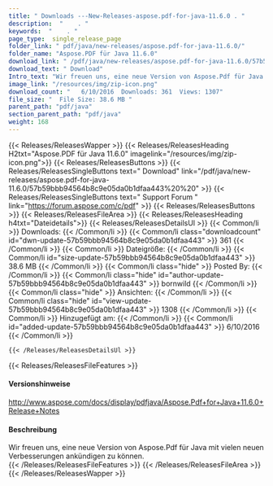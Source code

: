 ```yaml
---
title: " Downloads ---New-Releases-aspose.pdf-for-java-11.6.0 . "
description:  "    . " 
keywords:  "    . " 
page_type:  single_release_page
folder_link: " pdf/java/new-releases/aspose.pdf-for-java-11.6.0/"
folder_name: "Aspose.PDF für Java 11.6.0"
download_link: " /pdf/java/new-releases/aspose.pdf-for-java-11.6.0/57b59bbb94564b8c9e05da0b1dfaa443"
download_text: " Download"
Intro_text: "Wir freuen uns, eine neue Version von Aspose.Pdf für Java mit vielen neuen..."
image_link: "/resources/img/zip-icon.png"
download_count: "   6/10/2016  Downloads: 361  Views: 1307"
file_size: "  File Size: 38.6 MB "
parent_path: "pdf/java"
section_parent_path: "pdf/java"
weight: 168
---
```


{{< Releases/ReleasesWapper >}}
  {{< Releases/ReleasesHeading H2txt="Aspose.PDF für Java 11.6.0" imagelink="/resources/img/zip-icon.png">}}
  {{< Releases/ReleasesButtons >}}
    {{< Releases/ReleasesSingleButtons text=" Download" link="/pdf/java/new-releases/aspose.pdf-for-java-11.6.0/57b59bbb94564b8c9e05da0b1dfaa443%20%20" >}}
    {{< Releases/ReleasesSingleButtons text=" Support Forum " link="https://forum.aspose.com/c/pdf" >}}
  {{< Releases/ReleasesButtons >}}
  {{< Releases/ReleasesFileArea >}}
    {{< Releases/ReleasesHeading h4txt="Dateidetails">}}
    {{< Releases/ReleasesDetailsUl >}}
            {{< Common/li >}} Downloads: {{< /Common/li >}}
      {{< Common/li class="downloadcount" id="dwn-update-57b59bbb94564b8c9e05da0b1dfaa443" >}} 361 {{< /Common/li >}}
      {{< Common/li >}} Dateigröße: {{< /Common/li >}}
      {{< Common/li id="size-update-57b59bbb94564b8c9e05da0b1dfaa443" >}} 38.6 MB {{< /Common/li >}} 
      {{< Common/li  class="hide" >}} Posted By: {{< /Common/li >}} 
      {{< Common/li class="hide" id="author-update-57b59bbb94564b8c9e05da0b1dfaa443" >}} bornwild {{< /Common/li >}}
      {{< Common/li class="hide" >}} Ansichten: {{< /Common/li >}}
      {{< Common/li class="hide" id="view-update-57b59bbb94564b8c9e05da0b1dfaa443" >}} 1308 {{< /Common/li >}}
      {{< Common/li >}} Hinzugefügt am: {{< /Common/li >}}
      {{< Common/li id="added-update-57b59bbb94564b8c9e05da0b1dfaa443" >}} 6/10/2016 {{< /Common/li >}} 

    {{< /Releases/ReleasesDetailsUl >}}

  {{< Releases/ReleasesFileFeatures >}}
      <h4>Versionshinweise</h4><div> <a href="http://www.aspose.com/docs/display/pdfjava/Aspose.Pdf+for+Java+11.6.0+Release+Notes">http://www.aspose.com/docs/display/pdfjava/Aspose.Pdf+for+Java+11.6.0+Release+Notes</a></div><h4> Beschreibung</h4><div class="HTMLDescription"> Wir freuen uns, eine neue Version von Aspose.Pdf für Java mit vielen neuen Verbesserungen ankündigen zu können.</div>
  {{< /Releases/ReleasesFileFeatures >}}
 {{< /Releases/ReleasesFileArea >}}
{{< /Releases/ReleasesWapper >}}



